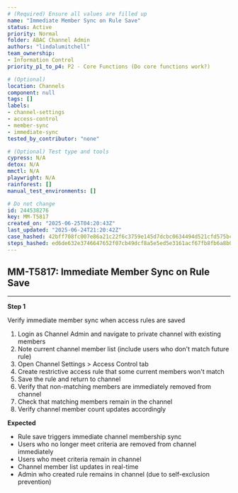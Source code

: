 ```yaml
---
# (Required) Ensure all values are filled up
name: "Immediate Member Sync on Rule Save"
status: Active
priority: Normal
folder: ABAC Channel Admin
authors: "lindalumitchell"
team_ownership:
- Information Control
priority_p1_to_p4: P2 - Core Functions (Do core functions work?)

# (Optional)
location: Channels
component: null
tags: []
labels:
- channel-settings
- access-control
- member-sync
- immediate-sync
tested_by_contributor: "none"

# (Optional) Test type and tools
cypress: N/A
detox: N/A
mmctl: N/A
playwright: N/A
rainforest: []
manual_test_environments: []

# Do not change
id: 244538276
key: MM-T5817
created_on: "2025-06-25T04:20:43Z"
last_updated: "2025-06-24T21:20:42Z"
case_hashed: 42bff708fc007e86a21c22f6c3759e145d7dcbc0634494d521cfd575bcfed12a0161f5d7a0c8bb5510be52d00454cf62
steps_hashed: ed6de632e3746647652f07cb49dcf8a5e5ed5e3161acf67fb8fb6a8b0ff0c8bb2038bb5b41dc0c15548fba2da9021d4e
---
```


<!-- (Auto-generated) Based on frontmatter's "key" and "name" -->

## MM-T5817: Immediate Member Sync on Rule Save

---

**Step 1**

Verify immediate member sync when access rules are saved

1. Login as Channel Admin and navigate to private channel with existing members
2. Note current channel member list (include users who don't match future rule)
3. Open Channel Settings > Access Control tab
4. Create restrictive access rule that some current members won't match
5. Save the rule and return to channel
6. Verify that non-matching members are immediately removed from channel
7. Check that matching members remain in the channel
8. Verify channel member count updates accordingly

**Expected**

- Rule save triggers immediate channel membership sync
- Users who no longer meet criteria are removed from channel immediately
- Users who meet criteria remain in channel
- Channel member list updates in real-time
- Admin who created rule remains in channel (due to self-exclusion prevention)
